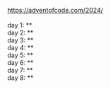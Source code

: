 https://adventofcode.com/2024/
<br />
<br />
day 1: **<br />
day 2: **<br />
day 3: **<br />
day 4: **<br />
day 5: **<br />
day 6: **<br />
day 7: **<br />
day 8: **
